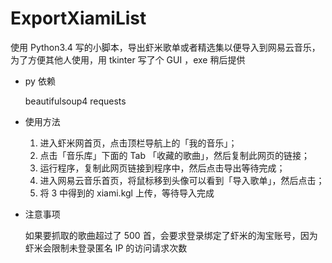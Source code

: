 # ExportXiamiList
使用 Python3.4 写的小脚本，导出虾米歌单或者精选集以便导入到网易云音乐，为了方便其他人使用，用 tkinter 写了个 GUI ，exe 稍后提供



- py 依赖
  
  beautifulsoup4
  requests

- 使用方法

    1. 进入虾米网首页，点击顶栏导航上的「我的音乐」；
    2. 点击「音乐库」下面的 Tab 「收藏的歌曲」，然后复制此网页的链接；
    3. 运行程序，复制此网页链接到程序中，然后点击导出等待完成；
    4. 进入网易云音乐首页，将鼠标移到头像可以看到「导入歌单」，然后点击；
    5. 将 3 中得到的 xiami.kgl 上传，等待导入完成


- 注意事项

	如果要抓取的歌曲超过了 500 首，会要求登录绑定了虾米的淘宝账号，因为虾米会限制未登录匿名 IP 的访问请求次数